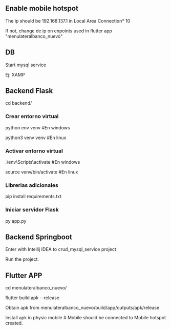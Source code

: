 ## Enable mobile hotspot

The ip should be 192.168.137.1 in Local Area Connection* 10

If not, change de ip on enpoints used in flutter app "menulateralbanco_nuevo"

## DB

Start mysql service 

Ej: XAMP


## Backend Flask

cd backend/

### Crear entorno virtual

python env venv  #En windows

python3 venv venv #En linux

### Activar entorno virtual

.\env\Scripts\activate   #En windows

source venv/bin/activate  #En linux

### Librerias adicionales

pip install requirements.txt

### Iniciar servidor Flask

py app.py


## Backend Springboot 

Enter with Intellij IDEA to crud_mysql_service project

Run the project.

## Flutter APP 

cd menulateralbanco_nuevo/

flutter build apk --release 

Obtain apk from menulateralbanco_nuevo/build/app/outputs/apk/release

Install apk in physic mobile  # Mobile should be connected to Mobile hotspot created.



